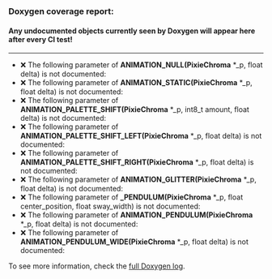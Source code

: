 ### Doxygen coverage report: 
#### Any undocumented objects currently seen by Doxygen will appear here after every CI test!
---------------------------------------------------------
- :x: The following parameter of **ANIMATION_NULL(PixieChroma** *_p, float delta) is not documented:
- :x: The following parameter of **ANIMATION_STATIC(PixieChroma** *_p, float delta) is not documented:
- :x: The following parameter of **ANIMATION_PALETTE_SHIFT(PixieChroma** *_p, int8_t amount, float delta) is not documented:
- :x: The following parameter of **ANIMATION_PALETTE_SHIFT_LEFT(PixieChroma** *_p, float delta) is not documented:
- :x: The following parameter of **ANIMATION_PALETTE_SHIFT_RIGHT(PixieChroma** *_p, float delta) is not documented:
- :x: The following parameter of **ANIMATION_GLITTER(PixieChroma** *_p, float delta) is not documented:
- :x: The following parameter of **_PENDULUM(PixieChroma** *_p, float center_position, float sway_width) is not documented:
- :x: The following parameter of **ANIMATION_PENDULUM(PixieChroma** *_p, float delta) is not documented:
- :x: The following parameter of **ANIMATION_PENDULUM_WIDE(PixieChroma** *_p, float delta) is not documented:

To see more information, check the [full Doxygen log](../../../docs/doxy.log).